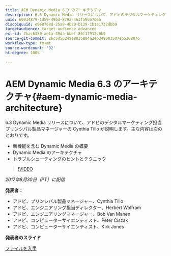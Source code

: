 ```yaml
---
title: AEM Dynamic Media 6.3 のアーキテクチャ
description: 6.3 Dynamic Media リリースについて、アドビのデジタルマーケティング担当プリンシパル製品マネージャーの Cynthia Tillo が説明します。
uuid: 66934879-1d50-49bd-879a-463f59657b6a
discoiquuid: e9e8768d-25a8-4b20-b129-1b1e1732dbb9
targetaudience: target-audience advanced
exl-id: 7bac6380-ae1a-49da-bbef-86f17912c0b9
source-git-commit: 2bc5d56249e8835884a2eb348083507eb5308076
workflow-type: tm+mt
source-wordcount: '92'
ht-degree: 100%

---
```


# AEM Dynamic Media 6.3 のアーキテクチャ{#aem-dynamic-media-architecture}

6.3 Dynamic Media リリースについて、アドビのデジタルマーケティング担当プリンシパル製品マネージャーの Cynthia Tillo が説明します。主な内容は次のとおりです。

* 新機能を含む Dynamic Media の概要
* Dynamic Media のアーキテクチャ
* トラブルシューティングのヒントとテクニック

>[!VIDEO](https://video.tv.adobe.com/v/19570/?quality=9)

*2017年8月30日（PT）に配信*

**発表者：**

* アドビ、プリンシパル製品マネージャー、Cynthia Tillo
* アドビ、エンジニアリング担当ディレクター、Herbert Wolfram
* アドビ、エンジニアリングマネージャー、Bob Van Manen
* アドビ、コンピューターサイエンティスト、Peter Ciszak
* アドビ、コンピューターサイエンティスト、Kirk Jones

**発表者のスライド**

[ファイルを入手](assets/dynamicmedia83017.pdf)
<!--
[Get back to the Overview](https://helpx.adobe.com/experience-manager/kt/eseminars/gems/aem-index.html)
-->

